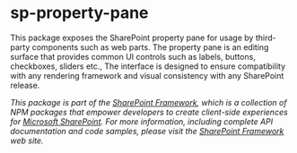 # sp-property-pane

This package exposes the SharePoint property pane for usage by third-party components such as web parts. The property pane is an editing surface that provides common UI controls such as labels, buttons, checkboxes, sliders etc., The interface is designed to ensure compatibility with any rendering framework and visual consistency with any SharePoint release.

*This package is part of the [SharePoint Framework](http://aka.ms/spfx),
which is a collection of NPM packages that empower developers to create client-side experiences
for [Microsoft SharePoint](https://products.office.com/en-us/sharepoint/collaboration).
For more information, including complete API documentation and code samples, please visit
the [SharePoint Framework](http://aka.ms/spfx) web site.*